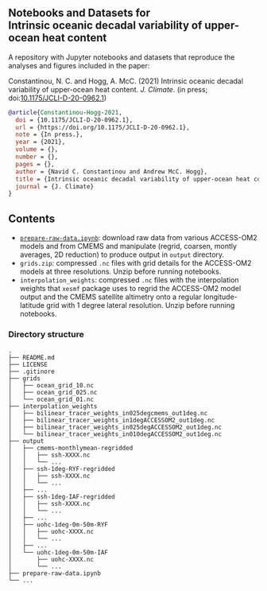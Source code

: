 ## Notebooks and Datasets for <br/> Intrinsic oceanic decadal variability of upper-ocean heat content

A repository with Jupyter notebooks and datasets that reproduce the analyses and figures included in the paper:

Constantinou, N. C. and Hogg, A. McC. (2021) Intrinsic oceanic decadal variability of upper-ocean heat content. _J. Climate_. (in press; doi:[10.1175/JCLI-D-20-0962.1](https://doi.org/10.1175/JCLI-D-20-0962.1))


```bibtex
@article{Constantinou-Hogg-2021,
  doi = {10.1175/JCLI-D-20-0962.1},
  url = {https://doi.org/10.1175/JCLI-D-20-0962.1},
  note = {In press.},
  year = {2021},
  volume = {},
  number = {},
  pages = {},
  author = {Navid C. Constantinou and Andrew McC. Hogg},
  title = {Intrinsic oceanic decadal variability of upper-ocean heat content},
  journal = {J. Climate}
}
```


## Contents

- [`prepare-raw-data.ipynb`](https://nbviewer.jupyter.org/github/navidcy/IntrinsicOceanicLFVariabilityUOHC/blob/master/prepare-raw-data.ipynb): download raw data from various ACCESS-OM2 models and from CMEMS and manipulate (regrid, coarsen, montly averages, 2D reduction) to produce output in `output` directory.
- `grids.zip`: compressed `.nc` files with grid details for the ACCESS-OM2 models at three resolutions. Unzip before running notebooks.
- `interpolation_weights`: compressed `.nc` files with the interpolation weights that `xesmf` package uses to regrid the ACCESS-OM2 model output and the CMEMS satellite altimetry onto a regular longitude-latitude grid with 1 degree lateral resolution. Unzip before running notebooks.

### Directory structure

```
.
├── README.md
├── LICENSE
├── .gitinore
├── grids
│   ├── ocean_grid_10.nc
│   ├── ocean_grid_025.nc
│   └── ocean_grid_01.nc
├── interpolation_weights
│   ├── bilinear_tracer_weights_in025degcmems_out1deg.nc
│   ├── bilinear_tracer_weights_in1degACCESSOM2_out1deg.nc
│   ├── bilinear_tracer_weights_in025degACCESSOM2_out1deg.nc
│   └── bilinear_tracer_weights_in010degACCESSOM2_out1deg.nc
├── output
│   ├── cmems-monthlymean-regridded
│   │   ├── ssh-XXXX.nc
│   │   └── ...
│   ├── ssh-1deg-RYF-regridded
│   │   ├── ssh-XXXX.nc
│   │   └── ...
│   ├── ...
│   ├── ssh-1deg-IAF-regridded
│   │   ├── ssh-XXXX.nc
│   │   └── ...
│   ├── ...
│   ├── uohc-1deg-0m-50m-RYF
│   │   ├── uohc-XXXX.nc
│   │   └── ...
│   ├── ...
│   └── uohc-1deg-0m-50m-IAF
│       ├── uohc-XXXX.nc
│       └── ...
├── prepare-raw-data.ipynb
└── ...
```
